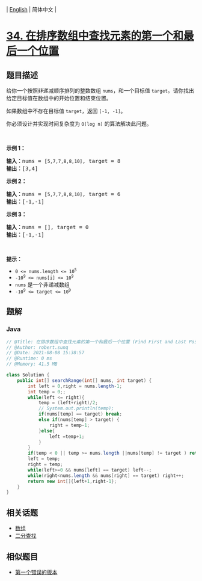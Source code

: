 
| [English](README_EN.md) | 简体中文 |

# [34. 在排序数组中查找元素的第一个和最后一个位置](https://leetcode.cn//problems/find-first-and-last-position-of-element-in-sorted-array/)

## 题目描述

<p>给你一个按照非递减顺序排列的整数数组 <code>nums</code>，和一个目标值 <code>target</code>。请你找出给定目标值在数组中的开始位置和结束位置。</p>

<p>如果数组中不存在目标值 <code>target</code>，返回&nbsp;<code>[-1, -1]</code>。</p>

<p>你必须设计并实现时间复杂度为&nbsp;<code>O(log n)</code>&nbsp;的算法解决此问题。</p>

<p>&nbsp;</p>

<p><strong>示例 1：</strong></p>

<pre>
<strong>输入：</strong>nums = [<code>5,7,7,8,8,10]</code>, target = 8
<strong>输出：</strong>[3,4]</pre>

<p><strong>示例&nbsp;2：</strong></p>

<pre>
<strong>输入：</strong>nums = [<code>5,7,7,8,8,10]</code>, target = 6
<strong>输出：</strong>[-1,-1]</pre>

<p><strong>示例 3：</strong></p>

<pre>
<strong>输入：</strong>nums = [], target = 0
<strong>输出：</strong>[-1,-1]</pre>

<p>&nbsp;</p>

<p><strong>提示：</strong></p>

<ul>
	<li><code>0 &lt;= nums.length &lt;= 10<sup>5</sup></code></li>
	<li><code>-10<sup>9</sup>&nbsp;&lt;= nums[i]&nbsp;&lt;= 10<sup>9</sup></code></li>
	<li><code>nums</code>&nbsp;是一个非递减数组</li>
	<li><code>-10<sup>9</sup>&nbsp;&lt;= target&nbsp;&lt;= 10<sup>9</sup></code></li>
</ul>


## 题解


### Java

```Java
// @Title: 在排序数组中查找元素的第一个和最后一个位置 (Find First and Last Position of Element in Sorted Array)
// @Author: robert.sunq
// @Date: 2021-08-08 15:38:57
// @Runtime: 0 ms
// @Memory: 41.5 MB

class Solution {
    public int[] searchRange(int[] nums, int target) {
        int left = 0,right = nums.length-1;
        int temp = 0;;
        while(left <= right){
            temp = (left+right)/2;
            // System.out.println(temp);
            if(nums[temp] == target) break;
            else if(nums[temp] > target) {
                right = temp-1;
            }else{
                left =temp+1;
            }
        }
        if(temp < 0 || temp >= nums.length ||nums[temp] != target ) return new int[]{-1,-1};
        left = temp;
        right = temp;
        while(left>=0 && nums[left] == target) left--;
        while(right<nums.length && nums[right] == target) right++;
        return new int[]{left+1,right-1};
    }
}
```



## 相关话题

- [数组](https://leetcode.cn//tag/array)
- [二分查找](https://leetcode.cn//tag/binary-search)

## 相似题目


- [第一个错误的版本](../first-bad-version/README.md)
